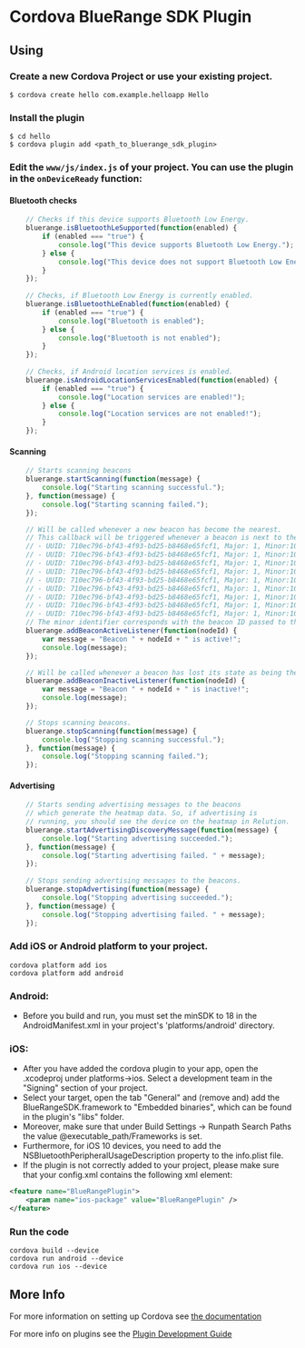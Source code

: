 # Cordova BlueRange SDK Plugin

## Using

### Create a new Cordova Project or use your existing project.

    $ cordova create hello com.example.helloapp Hello
    
### Install the plugin

    $ cd hello
    $ cordova plugin add <path_to_bluerange_sdk_plugin>
    

### Edit the `www/js/index.js` of your project. You can use the plugin in the `onDeviceReady` function:

#### Bluetooth checks
```js
	// Checks if this device supports Bluetooth Low Energy.
	bluerange.isBluetoothLeSupported(function(enabled) {
		if (enabled === "true") {
			console.log("This device supports Bluetooth Low Energy.");
		} else {
			console.log("This device does not support Bluetooth Low Energy.");
		}
	});
	
	// Checks, if Bluetooth Low Energy is currently enabled.
	bluerange.isBluetoothLeEnabled(function(enabled) {
		if (enabled === "true") {
			console.log("Bluetooth is enabled");
		} else {
			console.log("Bluetooth is not enabled");
		}
	});
	
	// Checks, if Android location services is enabled.
	bluerange.isAndroidLocationServicesEnabled(function(enabled) {
		if (enabled === "true") {
			console.log("Location services are enabled!");
		} else {
			console.log("Location services are not enabled!");
		}
	});
```

#### Scanning
```js
	// Starts scanning beacons
	bluerange.startScanning(function(message) {
		console.log("Starting scanning successful.");
	}, function(message) {
		console.log("Starting scanning failed.");
	});

	// Will be called whenever a new beacon has become the nearest.
	// This callback will be triggered whenever a beacon is next to the mobile phone. Currently the plugin triggers on one of the following iBeacon messages:
	// - UUID: 710ec796-bf43-4f93-bd25-b8468e65fcf1, Major: 1, Minor:10001
	// - UUID: 710ec796-bf43-4f93-bd25-b8468e65fcf1, Major: 1, Minor:10003
	// - UUID: 710ec796-bf43-4f93-bd25-b8468e65fcf1, Major: 1, Minor:10004
	// - UUID: 710ec796-bf43-4f93-bd25-b8468e65fcf1, Major: 1, Minor:10005
	// - UUID: 710ec796-bf43-4f93-bd25-b8468e65fcf1, Major: 1, Minor:10006
	// - UUID: 710ec796-bf43-4f93-bd25-b8468e65fcf1, Major: 1, Minor:10007
	// - UUID: 710ec796-bf43-4f93-bd25-b8468e65fcf1, Major: 1, Minor:10008
	// - UUID: 710ec796-bf43-4f93-bd25-b8468e65fcf1, Major: 1, Minor:10009
	// - UUID: 710ec796-bf43-4f93-bd25-b8468e65fcf1, Major: 1, Minor:10015
	// The minor identifier corresponds with the beacon ID passed to the Javascript callback. The callback will be triggered, when the mobile device has a distance of approximately 1 meter to the beacon.
	bluerange.addBeaconActiveListener(function(nodeId) {
		var message = "Beacon " + nodeId + " is active!";
		console.log(message);
	});

	// Will be called whenever a beacon has lost its state as being the nearest.
	bluerange.addBeaconInactiveListener(function(nodeId) {
		var message = "Beacon " + nodeId + " is inactive!";
		console.log(message);
	});

	// Stops scanning beacons.
	bluerange.stopScanning(function(message) {
		console.log("Stopping scanning successful.");
	}, function(message) {
		console.log("Stopping scanning failed.");
	});
```

#### Advertising
```js
	// Starts sending advertising messages to the beacons 
	// which generate the heatmap data. So, if advertising is
	// running, you should see the device on the heatmap in Relution.
	bluerange.startAdvertisingDiscoveryMessage(function(message) {
		console.log("Starting advertising succeeded.");
	}, function(message) {
		console.log("Starting advertising failed. " + message);
	});
	
	// Stops sending advertising messages to the beacons.
	bluerange.stopAdvertising(function(message) {
		console.log("Stopping advertising succeeded.");
	}, function(message) {
		console.log("Stopping advertising failed. " + message);
	});
```

### Add iOS or Android platform to your project.

    cordova platform add ios
    cordova platform add android
    
### Android: 
- Before you build and run, you must set the minSDK to 18 in the AndroidManifest.xml in your project's 'platforms/android' directory.

### iOS:
- After you have added the cordova plugin to your app, open the .xcodeproj under platforms->ios. Select a development team in the "Signing" section of your project. 
- Select your target, open the tab "General" and (remove and) add the BlueRangeSDK.framework to "Embedded binaries", which can be found in the plugin's "libs" folder.
- Moreover, make sure that under Build Settings -> Runpath Search Paths the value @executable_path/Frameworks is set.
- Furthermore, for iOS 10 devices, you need to add the NSBluetoothPeripheralUsageDescription property to the info.plist file.
- If the plugin is not correctly added to your project, please make sure that your config.xml contains the following xml element:
```xml
<feature name="BlueRangePlugin">
	<param name="ios-package" value="BlueRangePlugin" />
</feature>
```
    
### Run the code
    cordova build --device
    cordova run android --device
	cordova run ios --device

## More Info

For more information on setting up Cordova see [the documentation](http://cordova.apache.org/docs/en/4.0.0/guide_cli_index.md.html#The%20Command-Line%20Interface)

For more info on plugins see the [Plugin Development Guide](http://cordova.apache.org/docs/en/4.0.0/guide_hybrid_plugins_index.md.html#Plugin%20Development%20Guide)

